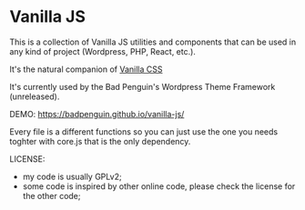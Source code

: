 # Vanilla JS

This is a collection of Vanilla JS utilities and components that can be used in any kind of project (Wordpress, PHP, React, etc.).

It's the natural companion of [Vanilla CSS](https://badpenguin.github.io/vanilla-css/)

It's currently used by the Bad Penguin's Wordpress Theme Framework (unreleased).

DEMO: https://badpenguin.github.io/vanilla-js/

Every file is a different functions so you can just use the one you needs toghter with core.js that is the only dependency.

LICENSE:
- my code is usually GPLv2;
- some code is inspired by other online code, please check the license for the other code; 
